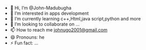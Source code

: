 - 👋 Hi, I’m @John-Madubugha
- 👀 I’m interested in apps development
- 🌱 I’m currently learning c++,Html,java script,python and more
- 💞️ I’m looking to collaborate on ...
- 📫 How to reach me johnugo2001@gmail.com
- 😄 Pronouns: he
- ⚡ Fun fact: ...

<!---
John-Madubugha/John-Madubugha is a ✨ special ✨ repository because its `README.md` (this file) appears on your GitHub profile.
You can click the Preview link to take a look at your changes.
--->
